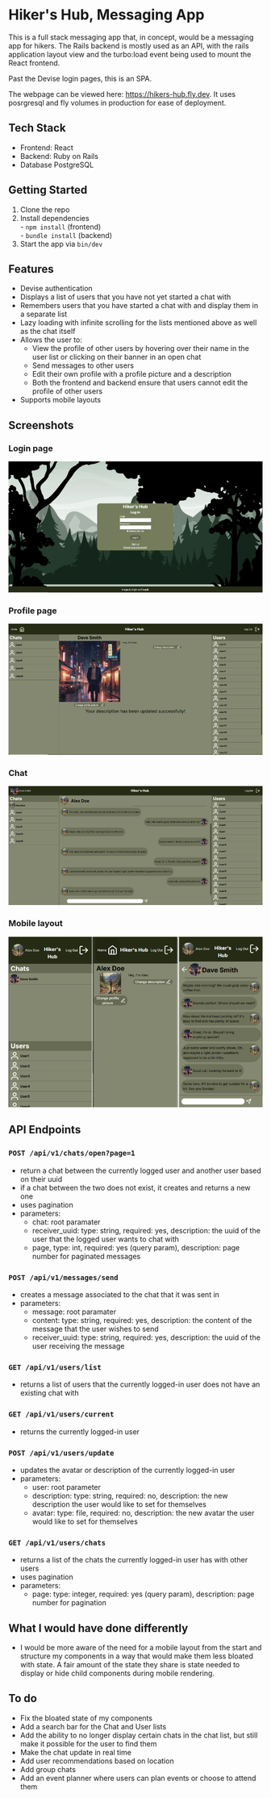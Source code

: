 # Hiker's Hub, Messaging App

This is a full stack messaging app that, in concept, would be a messaging app for hikers. The Rails backend is mostly used as an API, with the rails application layout view and the turbo:load event being used to mount the React frontend.

Past the Devise login pages, this is an SPA.

The webpage can be viewed here: https://hikers-hub.fly.dev. It uses posrgresql and fly volumes in production for ease of deployment.

## Tech Stack
 * Frontend: React
 * Backend: Ruby on Rails
 * Database PostgreSQL

 ## Getting Started

  1. Clone the repo  
  2. Install dependencies  
    - `npm install` (frontend)  
    - `bundle install` (backend)
  3. Start the app via `bin/dev`

## Features

  * Devise authentication
  * Displays a list of users that you have not yet started a chat with
  * Remembers users that you have started a chat with and display them in a separate list
  * Lazy loading with infinite scrolling for the lists mentioned above as well as the chat itself
  * Allows the user to:
    * View the profile of other users by hovering over their name in the user list or clicking on their banner in an open chat
    * Send messages to other users
    * Edit their own profile with a profile picture and a description
    * Both the frontend and backend ensure that users cannot edit the profile of other users
  * Supports mobile layouts

## Screenshots
  ### Login page
  ![Login page](screenshots/login_page.png)

  ### Profile page
  ![Profile page](screenshots/profile_page.png)

  ### Chat
  ![Chat](screenshots/chat_example.png)

  ### Mobile layout
  ![Mobile layout](screenshots/mobile_layout.png)

## API Endpoints

  ### `POST /api/v1/chats/open?page=1`    
  * return a chat between the currently logged user and another user based on their uuid
  * if a chat between the two does not exist, it creates and returns a new one
  * uses pagination
  * parameters:
    - chat: root paramater
    - receiver_uuid: type: string, required: yes, description: the uuid of the user that the logged user wants to chat with
    - page, type: int, required: yes (query param), description: page number for paginated messages

  ### `POST /api/v1/messages/send`
  * creates a message associated to the chat that it was sent in
  * parameters: 
    - message: root paramater
    - content: type: string, required: yes, description: the content of the message that the user wishes to send
    - receiver_uuid: type: string, required: yes, description: the uuid of the user receiving the message

  ### `GET /api/v1/users/list`
  * returns a list of users that the currently logged-in user does not have an existing chat with

  ### `GET /api/v1/users/current`
  * returns the currently logged-in user

  ### `POST /api/v1/users/update`
  * updates the avatar or description of the currently logged-in user
  * parameters:
    - user: root parameter
    - description: type: string, required: no, description: the new description the user would like to set for themselves
    - avatar: type: file, required: no, description: the new avatar the user would like to set for themselves

  ### `GET /api/v1/users/chats`
  * returns a list of the chats the currently logged-in user has with other users
  * uses pagination
  * parameters:
    - page: type: integer, required: yes (query param), description: page number for pagination

## What I would have done differently

  * I would be more aware of the need for a mobile layout from the start and structure my components in a way that would make them less bloated with state. A fair amount of the state they share is state needed to display or hide child components during mobile rendering.

## To do

  * Fix the bloated state of my components
  * Add a search bar for the Chat and User lists
  * Add the ability to no longer display certain chats in the chat list, but still make it possible for the user to find them
  * Make the chat update in real time
  * Add user recommendations based on location
  * Add group chats 
  * Add an event planner where users can plan events or choose to attend them
